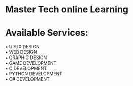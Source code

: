 # Master Tech online Learning

# Available Services:

• UI/UX DESIGN
<br />
• WEB DESIGN
<br />
• GRAPHIC DESIGN
<br />
• GAME DEVELOPMENT
<br />
• C DEVELOPMENT
<br />
• PYTHON DEVELOPMENT
<br />
• C# DEVELOPMENT